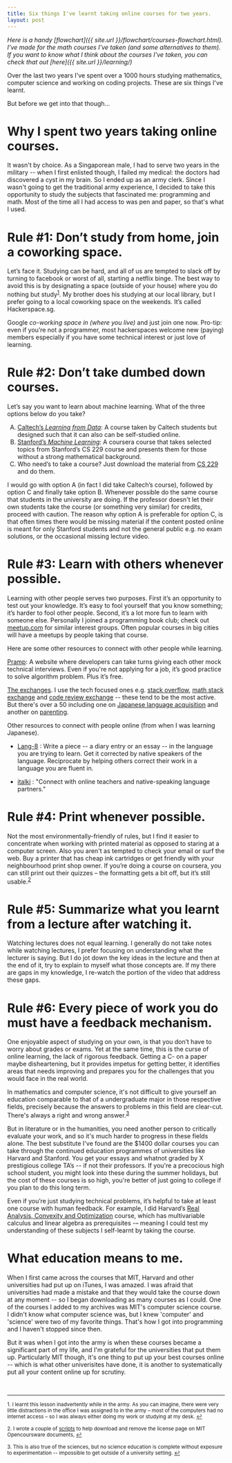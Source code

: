 ```yaml
---
title: Six things I've learnt taking online courses for two years.
layout: post
---
```


*Here is a handy [flowchart]({{ site.url }}/flowchart/courses-flowchart.html).
I've made for the math courses I've taken (and some alternatives to them). If
you want to know what I think about the courses I've taken, you can check that
out [here]({{ site.url }}/learning/)*

Over the last two years I've spent over a 1000 hours studying mathematics,
computer science and working on coding projects. These are six things I've
learnt. 

But before we get into that though… 

# Why I spent two years taking online courses.

It wasn't by choice. As a Singaporean male, I had to serve two years in the
military -- when I first enlisted though, I failed my medical: the doctors had
discovered a cyst in my brain. So I ended up as an army clerk. Since I wasn't
going to get the traditional army experience, I decided to take this
opportunity to study the subjects that fascinated me: programming and math.
Most of the time all I had access to was pen and paper, so that's what I used. 

# Rule #1: Don’t study from home, join a coworking space.

Let’s face it. Studying can be hard, and all of us are tempted to slack off by
turning to facebook or worst of all, starting a netflix binge. The best way to
avoid this is by designating a space (outside of your house) where you do
nothing but study<sup><a href="#fn1" id="ref1">1</a></sup>. My brother does his studying at our local library, but I
prefer going to a local coworking space on the weekends. It’s called
Hackerspace.sg. 

Google *co-working space in (where you live)* and just join one now. Pro-tip:
even if you’re not a programmer, most hackerspaces welcome new (paying) members
especially if you have some technical interest or just love of learning. 

# Rule #2: Don’t take dumbed down courses.

Let’s say you want to learn about machine learning. What of the three options
below do you take?  

<ol type="A">
  <li><a href="https://work.caltech.edu/telecourse.html">Caltech’s <em>Learning
  from Data</em></a>:
  A course taken by Caltech students but designed such that it can also can be
  self-studied online.  </li>
  <li><a href="https://www.coursera.org/learn/machine-learning">Stanford’s <em>Machine Learning</em></a>: A coursera course that takes selected topics
  from Stanford’s CS 229 course and presents them for those without a strong
  mathematical background.
  </li>
  <li>Who need’s to take a course? Just download the
  material from <a href="http://cs229.stanford.edu/">CS 229</a> and do them.
  </li>
</ol>

I would go with option A (in fact I did take Caltech’s course), followed by
option C and finally take option B. Whenever possible do the same course that
students in the university are doing. If the professor doesn't let their own
students take the course (or something very similar) for credits, proceed with
caution. The reason why option A is preferable for option C, is that often
times there would be missing material if the content posted online is meant for
only Stanford students and not the general public e.g. no exam solutions, or
the occasional missing lecture video.

# Rule #3: Learn with others whenever possible.

Learning with other people serves two purposes. First it’s an opportunity to
test out your knowledge. It’s easy to fool yourself that you know something;
it’s harder to fool other people. Second, it’s a lot more fun to learn with
someone else.  Personally I joined a programming book club; check out
[meetup.com](https://www.meetup.com/) for similar interest groups. Often popular courses in big cities
will have a meetups by people taking that course. 

Here are some other resources to connect with other people while learning.

[Pramp](https://pramp.com/): A website where developers can take turns giving
each other mock technical interviews. Even if you're not applying for a job,
it’s good practice to solve algorithm problem. Plus it’s free.

[The exchanges](http://stackexchange.com/sites#). I use the tech focused ones
e.g. [stack overflow](http://stackoverflow.com/), [math stack exchange](http://math.stackexchange.com/) and [code review exchange](http://codereview.stackexchange.com/) -- these tend
to be the most active. But there's over a 50 including one on [Japanese
language acquisition](http://japanese.stackexchange.com/) and another on
[parenting](http://parenting.stackexchange.com/).

Other resources to connect with people online (from when I was learning
Japanese).


* [Lang-8](http://lang-8.com/) : Write a piece -- a diary entry or an essay
  -- in the language you are trying to learn.  Get it corrected by native
  speakers of the language. Reciprocate by helping others correct their work in
  a language you are fluent in.

* [italki](https://www.italki.com/home) : "Connect with online teachers and
  native-speaking language partners."


# Rule #4: Print whenever possible.

Not the most environmentally-friendly of rules, but I find it easier to
concentrate when working with printed material as opposed to staring at a
computer screen. Also you aren't as tempted to check your email or surf the
web. Buy a printer that has cheap ink cartridges or get friendly with your
neighbourhood print shop owner. If you’re doing a course on coursera, you can
still print out their quizzes – the formatting gets a bit off, but it’s still
usable.<sup><a href="#fn2" id="ref2">2</a></sup> 

# Rule #5: Summarize what you learnt from a lecture after watching it.  

Watching lectures does not equal learning. I generally do not take notes while
watching lectures, I prefer focusing on understanding what the lecturer is
saying. But I do jot down the key ideas in the lecture and then at the end of
it, try to explain to myself what those concepts are. If my there are gaps in
my knowledge, I re-watch the portion of the video that address these gaps. 


# Rule #6: Every piece of work you do must have a feedback mechanism.

One enjoyable aspect of studying on your own, is that you don’t have to worry
about grades or exams. Yet at the same time, this is the curse of online
learning, the lack of rigorous feedback. Getting a C- on a paper maybe
disheartening, but it provides impetus for getting better, it identifies areas
that needs improving and prepares you for the challenges that you would face in
the real world.

In mathematics and computer science, it's not difficult to give yourself an
education comparable to that of a undergraduate major in those respective
fields, precisely because the answers to problems in this field are clear-cut.
There's always a right and wrong answer.<sup><a href="#fn3"
id="ref3">3</a></sup> 

But in literature or in the humanities, you need another person to critically
evaluate your work, and so it's much harder to progress in these fields alone.
The best substitute I've found are the $1400 dollar courses you can take
through the continued education programmes of universities like Harvard and
Stanford. You get your essays and whatnot graded by X prestigious college TA’s
-- if not their professors. If you're a precocious high school student, you
might look into these during the summer holidays, but the cost of these courses
is so high, you're better of just going to college if you plan to do this long
term.

Even if you’re just studying technical problems, it’s helpful to take at least
one course with human feedback. For example, I did Harvard’s [Real Analysis,
Convexity and
Optimization](http://www.extension.harvard.edu/academics/courses/real-analysis-convexity-optimization/14806?_ga=1.130979788.2392206533.1464935770)
course, which has multivariable calculus and linear
algebra as prerequisites -– meaning I could test my understanding of these
subjects I self-learnt by taking the course.

# What education means to me.

When I first came across the courses that MIT, Harvard and other universities
had put up on iTunes, I was amazed. I was afraid that universities had made a
mistake and that they would take the course down at any moment -- so I began
downloading as many courses as I could. One of the courses I added to my
archives was MIT's computer science course. I didn't know what computer science
was, but I knew 'computer' and 'science' were two of my favorite things. That's
how I got into programming and I haven't stopped since then. 

But it was when I got into the army is when these courses became a significant
part of my life, and I'm grateful for the universities that put them up.
Particularly MIT though, it's one thing to put up your best courses online --
which is what other univerisites have done, it is another to systematically
put all your content online up for scrutiny. 

<br>
<hr>

<sup id="fn1">1. I learnt this lesson inadvertently while in the army. As you
can imagine, there were very little distractions in the office I was assigned
to in the army – most of the computers had no internet access – so I was always
either doing my work or studying at my desk. <a href="#ref1" 
title="Jump back to footnote 1 in the text.">↩</a></sup>

<sup id="fn2">2.  I wrote a couple of
[scripts](https://github.com/zhiyanfoo/courses-scripts) to help download and
remove the license page on MIT Opencoursware documents, <a href="#ref2"
title="Jump back to footnote 2 in thetext.">↩</a></sup>

<sup id="fn3">3. This is also true of the sciences, but no science education
is complete without exposure to experimentation -- impossible to get outside of
a university setting. <a href="#ref3" 
title="Jump back to footnote 3 in thetext.">↩</a></sup>

<!-- Quantcast Tag -->
<script type="text/javascript">
var _qevents = _qevents || [];

(function() {
var elem = document.createElement('script');
elem.src = (document.location.protocol == "https:" ? "https://secure" : "http://edge") + ".quantserve.com/quant.js";
elem.async = true;
elem.type = "text/javascript";
var scpt = document.getElementsByTagName('script')[0];
scpt.parentNode.insertBefore(elem, scpt);
})();

_qevents.push({
qacct:"p-qns3YJDxX3eed"
});
</script>

<noscript>
<div style="display:none;">
<img src="//pixel.quantserve.com/pixel/p-qns3YJDxX3eed.gif" border="0" height="1" width="1" alt="Quantcast"/>
</div>
</noscript>
<!-- End Quantcast tag -->

